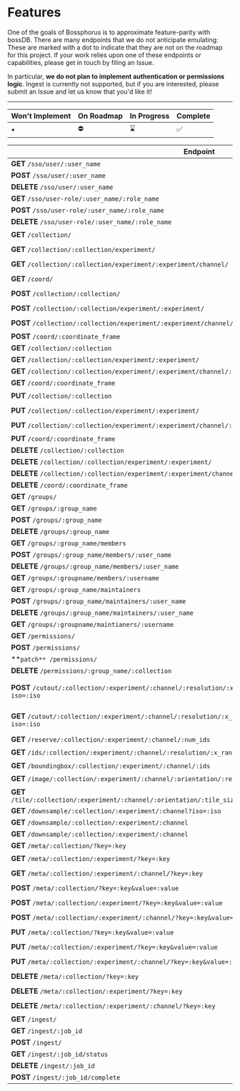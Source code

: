 # Features

One of the goals of Bossphorus is to approximate feature-parity with bossDB. There are many endpoints that we do not anticipate emulating: These are marked with a dot to indicate that they are not on the roadmap for this project. If your work relies upon one of these endpoints or capabilities, please get in touch by filing an Issue.

In particular, **we do not plan to implement authentication or permissions logic**. Ingest is currently not supported, but if you are interested, please submit an Issue and let us know that you'd like it!

---

| Won't Implement | On Roadmap | In Progress | Complete |
|-----------------|------------|-------------|----------|
| •               | ⛔         | ⌛           | ✅ ️      |


| Endpoint | Status | Notes |
|----------|--------|-------|
| **GET**  `/sso/user/:user_name` | ️• | |
| **POST**  `/sso/user/:user_name` | ️• | |
| **DELETE**  `/sso/user/:user_name` | ️• | |
| **GET**  `/sso/user-role/:user_name/:role_name` | ️• | |
| **POST**  `/sso/user-role/:user_name/:role_name` | ️• | |
| **DELETE**  `/sso/user-role/:user_name/:role_name` | ️• | |
| **GET**  `/collection/` | ️⌛ | |
| **GET**  `/collection/:collection/experiment/` | ️⛔ | |
| **GET**  `/collection/:collection/experiment/:experiment/channel/` | ️⛔ | |
| **GET**  `/coord/` | ️⌛ | |
| **POST**  `/collection/:collection/` | ️⛔ | |
| **POST**  `/collection/:collection/experiment/:experiment/` | ️⛔ | |
| **POST**  `/collection/:collection/experiment/:experiment/channel/:channel/` | ️⛔ | |
| **POST**  `/coord/:coordinate_frame` | ️• | |
| **GET**  `/collection/:collection` | ️✅ | |
| **GET**  `/collection/:collection/experiment/:experiment/` | ️✅ | |
| **GET**  `/collection/:collection/experiment/:experiment/channel/:channel/` | ️✅ | |
| **GET**  `/coord/:coordinate_frame` | ️✅ | |
| **PUT**  `/collection/:collection` | ️⛔ | |
| **PUT**  `/collection/:collection/experiment/:experiment/` | ️⛔ | |
| **PUT**  `/collection/:collection/experiment/:experiment/channel/:channel/` | ️⛔ | |
| **PUT**  `/coord/:coordinate_frame` | ️• | |
| **DELETE**  `/collection/:collection` | ️• | |
| **DELETE**  `/collection/:collection/experiment/:experiment/` | ️• | |
| **DELETE**  `/collection/:collection/experiment/:experiment/channel/:channel/` | ️• | |
| **DELETE**  `/coord/:coordinate_frame` | ️• | |
| **GET**  `/groups/` | ️• | |
| **GET**  `/groups/:group_name` | ️• | |
| **POST**  `/groups/:group_name` | ️• | |
| **DELETE**  `/groups/:group_name` | ️• | |
| **GET**  `/groups/:group_name/members` | ️• | |
| **POST**  `/groups/:group_name/members/:user_name` | ️• | |
| **DELETE**  `/groups/:group_name/members/:user_name` | ️• | |
| **GET**  `/groups/:groupname/members/:username` | ️• | |
| **GET**  `/groups/:group_name/maintainers` | ️• | |
| **POST**  `/groups/:group_name/maintainers/:user_name` | ️• | |
| **DELETE**  `/groups/:group_name/maintainers/:user_name` | ️• | |
| **GET**  `/groups/:groupname/maintianers/:username` | ️• | |
| **GET**  `/permissions/` | ️• | |
| **POST**  `/permissions/` | ️• | |
| **`patch** /permissions/` | ️• | |
| **DELETE**  `/permissions/:group_name/:collection` | ️• | |
| **POST**  `/cutout/:collection/:experiment/:channel/:resolution/:x_range/:y_range/:z_range/:time_range/?iso=:iso` | ️✅ | Supports 3D (not 4D) data |
| **GET**  `/cutout/:collection/:experiment/:channel/:resolution/:x_range/:y_range/:z_range/:time_range?iso=:iso` | ️⌛️ | Supports `blosc` cutouts |
| **GET**  `/reserve/:collection/:experiment/:channel/:num_ids` | ️• | |
| **GET**  `/ids/:collection/:experiment/:channel/:resolution/:x_range/:y_range/:z_range/:time_range/` | ️⛔️ | |
| **GET**  `/boundingbox/:collection/:experiment/:channel/:ids` | ️• | |
| **GET**  `/image/:collection/:experiment/:channel/:orientation/:resolution/:x_arg/:y_arg/:z_arg/:t_index/` | ️⌛ | |
| **GET**  `/tile/:collection/:experiment/:channel/:orientation/:tile_size/:resolution/:x_idx/:y_idx/:z_idx/:t_idx/` | ️⌛ | |
| **GET**  `/downsample/:collection/:experiment/:channel?iso=:iso` | ️• | |
| **GET**  `/downsample/:collection/:experiment/:channel` | ️• | |
| **GET**  `/downsample/:collection/:experiment/:channel` | ️• | |
| **GET**  `/meta/:collection/?key=:key` | ️• | |
| **GET**  `/meta/:collection/:experiment/?key=:key` | ️⛔ | |
| **GET**  `/meta/:collection/:experiment/:channel/?key=:key` | ️⛔ | |
| **POST**  `/meta/:collection/?key=:key&value=:value` | ️⛔ | |
| **POST**  `/meta/:collection/:experiment/?key=:key&value=:value` | ️⛔ | |
| **POST**  `/meta/:collection/:experiment/:channel/?key=:key&value=:value` | ️⛔ | |
| **PUT**  `/meta/:collection/?key=:key&value=:value` | ️⛔ | |
| **PUT**  `/meta/:collection/:experiment/?key=:key&value=:value` | ️⛔ | |
| **PUT**  `/meta/:collection/:experiment/:channel/?key=:key&value=:value` | ️⛔ | |
| **DELETE**  `/meta/:collection/?key=:key` | ️⛔ | |
| **DELETE**  `/meta/:collection/:experiment/?key=:key` | ️⛔ | |
| **DELETE**  `/meta/:collection/:experiment/:channel/?key=:key` | ️⛔ | |
| **GET**  `/ingest/` | ️• | |
| **GET**  `/ingest/:job_id` | ️• | |
| **POST**  `/ingest/` | ️• | |
| **GET**  `/ingest/:job_id/status` | ️• | |
| **DELETE**  `/ingest/:job_id` | ️• | |
| **POST**  `/ingest/:job_id/complete` | ️• | |
